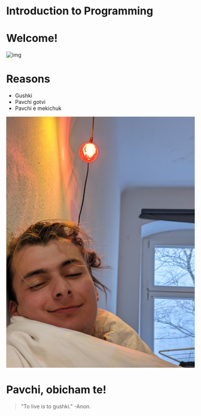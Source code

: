 # Introduction to Programming

# Welcome!
![img](http://gph.is/162Z5Ba)

# Reasons
* Gushki
* Pavchi gotvi
* Pavchi e mekichuk

<!SLIDE>
![a picture of my Pavchi](pavchi.jpg)

# Pavchi, obicham te!
> "To live is to gushki." -Anon.
